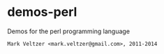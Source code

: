 demos-perl
==========

Demos for the perl programming language

	Mark Veltzer <mark.veltzer@gmail.com>, 2011-2014
